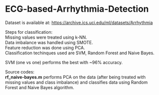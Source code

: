 # ECG-based-Arrhythmia-Detection
Dataset is available at: https://archive.ics.uci.edu/ml/datasets/Arrhythmia <br />

Steps for classification: <br />
Missing values were treated using k-NN. <br />
Data imbalance was handled using SMOTE. <br />
Feature reduction was done using PCA. <br />
Classification techinques used are SVM, Random Forest and Naive Bayes. <br />

SVM (one vs one) performs the best with ~96% accuracy. <br />

Source codes: <br />
**rf_naive-bayes.m** performs PCA on the data (after being treated with missing values and class imbalance) and classifies data using Random Forest and Naive Bayes algorithm.
